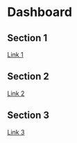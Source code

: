 # Dashboard

## Section 1

[Link 1](http://www.link1.com)

## Section 2

[Link 2](http://www.link2.com)

## Section 3

[Link 3](http://www.link3.com)
